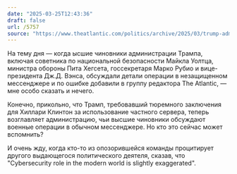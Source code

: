 ```yaml
---
date: "2025-03-25T12:43:36"
draft: false
url: /5757
source: "https://www.theatlantic.com/politics/archive/2025/03/trump-administration-accidentally-texted-me-its-war-plans/682151/?gift=kPTlqn0J1iP9IBZcsdI5IVJpB2t9BYyxpzU4sooa69M&utm_source=copy-link&utm_medium=social&utm_campaign=share"
---
```


На тему дня — когда ысшие чиновники администрации Трампа, включая советника по национальной безопасности Майкла Уолтца, министра обороны Пита Хегсета, госсекретаря Марко Рубио и вице-президента Дж.Д. Вэнса, обсуждали детали операции в незащищенном мессенджере и по ошибке добавили в группу редактора The Atlantic, — мне особо сказать и нечего. 

Конечно, прикольно, что Трамп, требовавший тюремного заключения для Хиллари Клинтон за использование частного сервера, теперь возглавляет администрацию, чьи высшие чиновники обсуждают военные операции в обычном мессенджере. Но кто это сейчас может вспомнить?

И очень жду, когда кто-то из опозорившейся команды процитирует другого выдающегося политического деятеля, сказав, что "Cybersecurity role in the modern world is slightly exaggerated".